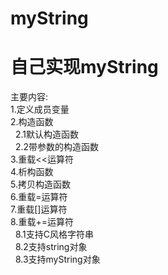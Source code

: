# myString
# 自己实现myString  
主要内容:  
1.定义成员变量  
2.构造函数  
  &nbsp;&nbsp;2.1默认构造函数  
  &nbsp;&nbsp;2.2带参数的构造函数  
3.重载<<运算符  
4.析构函数  
5.拷贝构造函数  
6.重载=运算符  
7.重载[]运算符  
8.重载+=运算符  
  &nbsp;&nbsp;8.1支持C风格字符串  
  &nbsp;&nbsp;8.2支持string对象  
  &nbsp;&nbsp;8.3支持myString对象  
